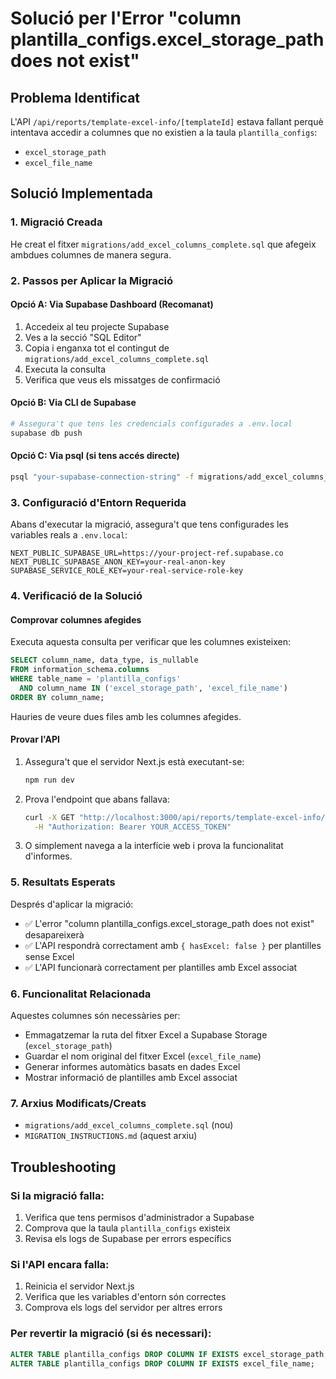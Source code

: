# Solució per l'Error "column plantilla_configs.excel_storage_path does not exist"

## Problema Identificat
L'API `/api/reports/template-excel-info/[templateId]` estava fallant perquè intentava accedir a columnes que no existien a la taula `plantilla_configs`:
- `excel_storage_path` 
- `excel_file_name`

## Solució Implementada

### 1. Migració Creada
He creat el fitxer `migrations/add_excel_columns_complete.sql` que afegeix ambdues columnes de manera segura.

### 2. Passos per Aplicar la Migració

#### Opció A: Via Supabase Dashboard (Recomanat)
1. Accedeix al teu projecte Supabase
2. Ves a la secció "SQL Editor"
3. Copia i enganxa tot el contingut de `migrations/add_excel_columns_complete.sql`
4. Executa la consulta
5. Verifica que veus els missatges de confirmació

#### Opció B: Via CLI de Supabase
```bash
# Assegura't que tens les credencials configurades a .env.local
supabase db push
```

#### Opció C: Via psql (si tens accés directe)
```bash
psql "your-supabase-connection-string" -f migrations/add_excel_columns_complete.sql
```

### 3. Configuració d'Entorn Requerida
Abans d'executar la migració, assegura't que tens configurades les variables reals a `.env.local`:

```env
NEXT_PUBLIC_SUPABASE_URL=https://your-project-ref.supabase.co
NEXT_PUBLIC_SUPABASE_ANON_KEY=your-real-anon-key
SUPABASE_SERVICE_ROLE_KEY=your-real-service-role-key
```

### 4. Verificació de la Solució

#### Comprovar columnes afegides
Executa aquesta consulta per verificar que les columnes existeixen:

```sql
SELECT column_name, data_type, is_nullable
FROM information_schema.columns 
WHERE table_name = 'plantilla_configs' 
  AND column_name IN ('excel_storage_path', 'excel_file_name')
ORDER BY column_name;
```

Hauries de veure dues files amb les columnes afegides.

#### Provar l'API
1. Assegura't que el servidor Next.js està executant-se:
   ```bash
   npm run dev
   ```

2. Prova l'endpoint que abans fallava:
   ```bash
   curl -X GET "http://localhost:3000/api/reports/template-excel-info/a71f6910-3e1e-4020-8d2f-bae57c5c15ba" \
     -H "Authorization: Bearer YOUR_ACCESS_TOKEN"
   ```

3. O simplement navega a la interfície web i prova la funcionalitat d'informes.

### 5. Resultats Esperats

Després d'aplicar la migració:
- ✅ L'error "column plantilla_configs.excel_storage_path does not exist" desapareixerà
- ✅ L'API respondrà correctament amb `{ hasExcel: false }` per plantilles sense Excel
- ✅ L'API funcionarà correctament per plantilles amb Excel associat

### 6. Funcionalitat Relacionada

Aquestes columnes són necessàries per:
- Emmagatzemar la ruta del fitxer Excel a Supabase Storage (`excel_storage_path`)
- Guardar el nom original del fitxer Excel (`excel_file_name`)
- Generar informes automàtics basats en dades Excel
- Mostrar informació de plantilles amb Excel associat

### 7. Arxius Modificats/Creats
- `migrations/add_excel_columns_complete.sql` (nou)
- `MIGRATION_INSTRUCTIONS.md` (aquest arxiu)

## Troubleshooting

### Si la migració falla:
1. Verifica que tens permisos d'administrador a Supabase
2. Comprova que la taula `plantilla_configs` existeix
3. Revisa els logs de Supabase per errors específics

### Si l'API encara falla:
1. Reinicia el servidor Next.js
2. Verifica que les variables d'entorn són correctes
3. Comprova els logs del servidor per altres errors

### Per revertir la migració (si és necessari):
```sql
ALTER TABLE plantilla_configs DROP COLUMN IF EXISTS excel_storage_path;
ALTER TABLE plantilla_configs DROP COLUMN IF EXISTS excel_file_name;
